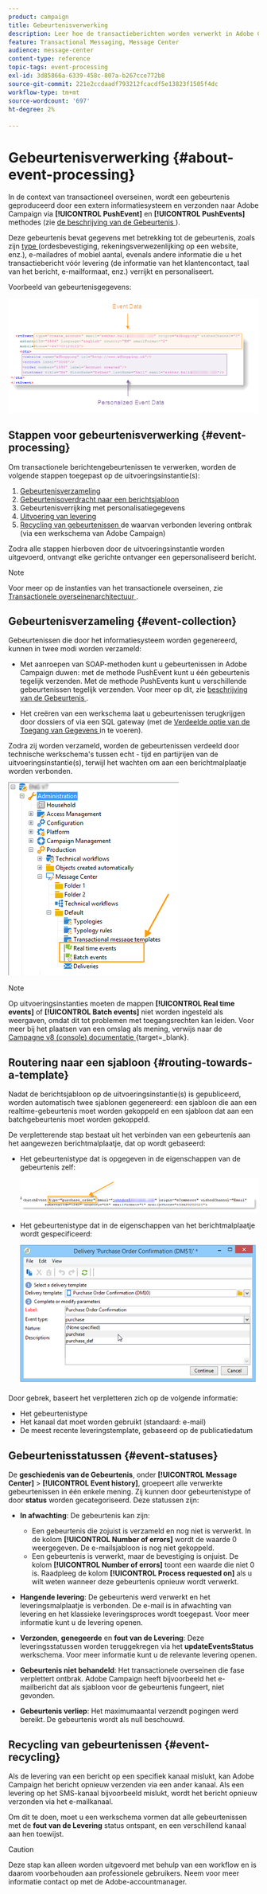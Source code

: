 ```yaml
---
product: campaign
title: Gebeurtenisverwerking
description: Leer hoe de transactieberichten worden verwerkt in Adobe Campaign Classic
feature: Transactional Messaging, Message Center
audience: message-center
content-type: reference
topic-tags: event-processing
exl-id: 3d85866a-6339-458c-807a-b267cce772b8
source-git-commit: 221e2ccdaadf793212fcacdf5e13823f1505f4dc
workflow-type: tm+mt
source-wordcount: '697'
ht-degree: 2%

---
```


# Gebeurtenisverwerking {#about-event-processing}



In de context van transactioneel overseinen, wordt een gebeurtenis geproduceerd door een extern informatiesysteem en verzonden naar Adobe Campaign via **[!UICONTROL PushEvent]** en **[!UICONTROL PushEvents]** methodes (zie [ de beschrijving van de Gebeurtenis ](../../message-center/using/event-description.md)).

Deze gebeurtenis bevat gegevens met betrekking tot de gebeurtenis, zoals zijn [ type ](../../message-center/using/creating-event-types.md) (ordesbevestiging, rekeningsverwezenlijking op een website, enz.), e-mailadres of mobiel aantal, evenals andere informatie die u het transactiebericht vóór levering (de informatie van het klantencontact, taal van het bericht, e-mailformaat, enz.) verrijkt en personaliseert.

Voorbeeld van gebeurtenisgegevens:

![](assets/messagecenter_events_request_001.png)

## Stappen voor gebeurtenisverwerking {#event-processing}

Om transactionele berichtengebeurtenissen te verwerken, worden de volgende stappen toegepast op de uitvoeringsinstantie(s):

1. [Gebeurtenisverzameling](#event-collection)
1. [Gebeurtenisoverdracht naar een berichtsjabloon](#routing-towards-a-template)
1. Gebeurtenisverrijking met personalisatiegegevens
1. [Uitvoering van levering](../../message-center/using/delivery-execution.md)
1. [ Recycling van gebeurtenissen ](#event-recycling) de waarvan verbonden levering ontbrak (via een werkschema van Adobe Campaign)

Zodra alle stappen hierboven door de uitvoeringsinstantie worden uitgevoerd, ontvangt elke gerichte ontvanger een gepersonaliseerd bericht.

>[!NOTE]
>
>Voor meer op de instanties van het transactionele overseinen, zie [ Transactionele overseinenarchitectuur ](../../message-center/using/transactional-messaging-architecture.md).


## Gebeurtenisverzameling {#event-collection}

Gebeurtenissen die door het informatiesysteem worden gegenereerd, kunnen in twee modi worden verzameld:

* Met aanroepen van SOAP-methoden kunt u gebeurtenissen in Adobe Campaign duwen: met de methode PushEvent kunt u één gebeurtenis tegelijk verzenden. Met de methode PushEvents kunt u verschillende gebeurtenissen tegelijk verzenden. Voor meer op dit, zie [ beschrijving van de Gebeurtenis ](../../message-center/using/event-description.md).

* Het creëren van een werkschema laat u gebeurtenissen terugkrijgen door dossiers of via een SQL gateway (met de [ Verdeelde optie van de Toegang van Gegevens ](../../installation/using/about-fda.md) in te voeren).

Zodra zij worden verzameld, worden de gebeurtenissen verdeeld door technische werkschema&#39;s tussen echt - tijd en partijrijen van de uitvoeringsinstantie(s), terwijl het wachten om aan een berichtmalplaatje worden verbonden.

![](assets/messagecenter_events_queues_001.png)

>[!NOTE]
>
>Op uitvoeringsinstanties moeten de mappen **[!UICONTROL Real time events]** of **[!UICONTROL Batch events]** niet worden ingesteld als weergaven, omdat dit tot problemen met toegangsrechten kan leiden. Voor meer bij het plaatsen van een omslag als mening, verwijs naar de [ Campagne v8 (console) documentatie ](https://experienceleague.adobe.com/en/docs/campaign/campaign-v8/config/configuration/folders-and-views){target=_blank}.

## Routering naar een sjabloon {#routing-towards-a-template}

Nadat de berichtsjabloon op de uitvoeringsinstantie(s) is gepubliceerd, worden automatisch twee sjablonen gegenereerd: een sjabloon die aan een realtime-gebeurtenis moet worden gekoppeld en een sjabloon dat aan een batchgebeurtenis moet worden gekoppeld.

De verpletterende stap bestaat uit het verbinden van een gebeurtenis aan het aangewezen berichtmalplaatje, dat op wordt gebaseerd:

* Het gebeurtenistype dat is opgegeven in de eigenschappen van de gebeurtenis zelf:

  ![](assets/messagecenter_event_type_001.png)

* Het gebeurtenistype dat in de eigenschappen van het berichtmalplaatje wordt gespecificeerd:

  ![](assets/messagecenter_event_type_002.png)

Door gebrek, baseert het verpletteren zich op de volgende informatie:

* Het gebeurtenistype
* Het kanaal dat moet worden gebruikt (standaard: e-mail)
* De meest recente leveringstemplate, gebaseerd op de publicatiedatum

## Gebeurtenisstatussen {#event-statuses}

De **geschiedenis van de Gebeurtenis**, onder **[!UICONTROL Message Center]** > **[!UICONTROL Event history]**, groepeert alle verwerkte gebeurtenissen in één enkele mening. Zij kunnen door gebeurtenistype of door **status** worden gecategoriseerd. Deze statussen zijn:

* **In afwachting**: De gebeurtenis kan zijn:

   * Een gebeurtenis die zojuist is verzameld en nog niet is verwerkt. In de kolom **[!UICONTROL Number of errors]** wordt de waarde 0 weergegeven. De e-mailsjabloon is nog niet gekoppeld.
   * Een gebeurtenis is verwerkt, maar de bevestiging is onjuist. De kolom **[!UICONTROL Number of errors]** toont een waarde die niet 0 is. Raadpleeg de kolom **[!UICONTROL Process requested on]** als u wilt weten wanneer deze gebeurtenis opnieuw wordt verwerkt.

* **Hangende levering**: De gebeurtenis werd verwerkt en het leveringsmalplaatje is verbonden. De e-mail is in afwachting van levering en het klassieke leveringsproces wordt toegepast. Voor meer informatie kunt u de levering openen.
* **Verzonden**, **genegeerde** en **fout van de Levering**: Deze leveringsstatussen worden teruggekregen via het **updateEventsStatus** werkschema. Voor meer informatie kunt u de relevante levering openen.
* **Gebeurtenis niet behandeld**: Het transactionele overseinen die fase verplettert ontbrak. Adobe Campaign heeft bijvoorbeeld het e-mailbericht dat als sjabloon voor de gebeurtenis fungeert, niet gevonden.
* **Gebeurtenis verliep**: Het maximumaantal verzendt pogingen werd bereikt. De gebeurtenis wordt als null beschouwd.

## Recycling van gebeurtenissen {#event-recycling}

Als de levering van een bericht op een specifiek kanaal mislukt, kan Adobe Campaign het bericht opnieuw verzenden via een ander kanaal. Als een levering op het SMS-kanaal bijvoorbeeld mislukt, wordt het bericht opnieuw verzonden via het e-mailkanaal.

Om dit te doen, moet u een werkschema vormen dat alle gebeurtenissen met de **fout van de Levering** status ontspant, en een verschillend kanaal aan hen toewijst.

>[!CAUTION]
>
>Deze stap kan alleen worden uitgevoerd met behulp van een workflow en is daarom voorbehouden aan professionele gebruikers. Neem voor meer informatie contact op met de Adobe-accountmanager.